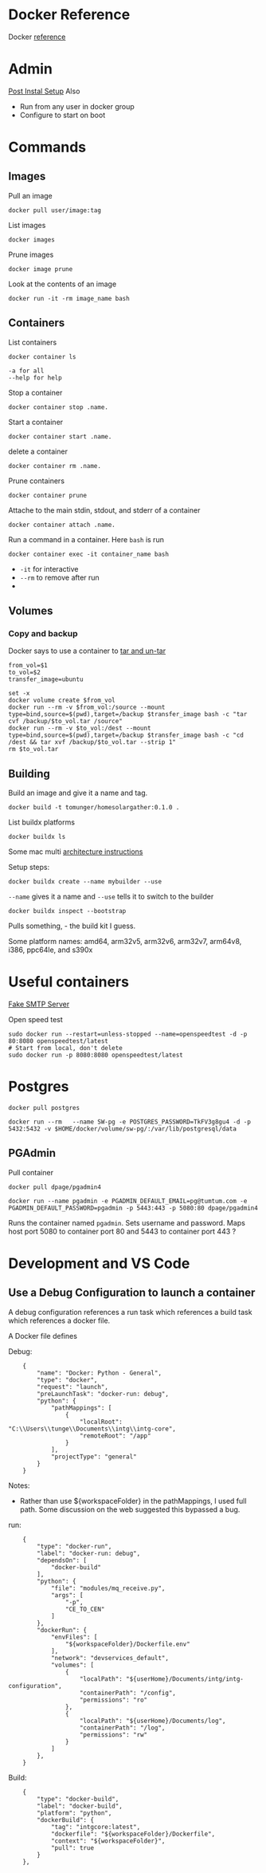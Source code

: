 # Docker Reference

Docker [reference](https://docs.docker.com/reference/)

# Admin

[Post Instal Setup](https://docs.docker.com/engine/install/linux-postinstall/)
Also
 * Run from any user in docker group
 * Configure to start on boot



# Commands

## Images

Pull an image

	docker pull user/image:tag
	

List images

	docker images

Prune images

	docker image prune

Look at the contents of an image

	docker run -it -rm image_name bash



## Containers

List containers

	docker container ls

	-a for all
	--help for help

Stop a container

	docker container stop .name.

Start a container 

	docker container start .name.

delete a container

	docker container rm .name.
	
Prune containers

	docker container prune

Attache to the main stdin, stdout, and stderr of a container

	docker container attach .name.

Run a command in a container.  Here `bash` is run

	docker container exec -it container_name bash 

 * `-it` for interactive
 * `--rm` to remove after run
 * 


## Volumes

### Copy and backup

Docker says to use a container to [tar and un-tar](https://docs.docker.com/storage/volumes/)

	from_vol=$1
	to_vol=$2
	transfer_image=ubuntu

	set -x
	docker volume create $from_vol
	docker run --rm -v $from_vol:/source --mount type=bind,source=$(pwd),target=/backup $transfer_image bash -c "tar cvf /backup/$to_vol.tar /source"
	docker run --rm -v $to_vol:/dest --mount type=bind,source=$(pwd),target=/backup $transfer_image bash -c "cd /dest && tar xvf /backup/$to_vol.tar --strip 1"
	rm $to_vol.tar


## Building

Build an image and give it a name and tag.


	docker build -t tomunger/homesolargather:0.1.0 .


List buildx platforms

	docker buildx ls

Some mac multi [architecture instructions](https://cloudolife.com/2022/03/05/Infrastructure-as-Code-IaC/Container/Docker/Docker-buildx-support-multiple-architectures-images/)

Setup steps:

	docker buildx create --name mybuilder --use

`--name` gives it a name and `--use` tells it to switch to the builder

	docker buildx inspect --bootstrap

Pulls something, - the build kit I guess.

Some platform names:  amd64, arm32v5, arm32v6, arm32v7, arm64v8, i386, ppc64le, and s390x



# Useful containers

[Fake SMTP Server](https://hub.docker.com/r/reachfive/fake-smtp-server)

Open speed test

    sudo docker run --restart=unless-stopped --name=openspeedtest -d -p 80:8080 openspeedtest/latest
    # Start from local, don't delete
    sudo docker run -p 8080:8080 openspeedtest/latest

# Postgres

	docker pull postgres

	docker run --rm   --name SW-pg -e POSTGRES_PASSWORD=TkFV3g8gu4 -d -p 5432:5432 -v $HOME/docker/volume/sw-pg/:/var/lib/postgresql/data

## PGAdmin

Pull container

	docker pull dpage/pgadmin4

	docker run --name pgadmin -e PGADMIN_DEFAULT_EMAIL=pg@tumtum.com -e PGADMIN_DEFAULT_PASSWORD=pgadmin -p 5443:443 -p 5080:80 dpage/pgadmin4

Runs the container named `pgadmin`.  Sets username and password.  Maps host port 5080 to container port 80 and 5443 to container port 443
    ?


# Development and VS Code

## Use a Debug Configuration to launch a container

A debug configuration references a run task which references a build task which references a docker file.

A Docker file defines

Debug:

        {
            "name": "Docker: Python - General",
            "type": "docker",
            "request": "launch",
            "preLaunchTask": "docker-run: debug",
            "python": {
                "pathMappings": [
                    {
                        "localRoot": "C:\\Users\\tunge\\Documents\\intg\\intg-core",
                        "remoteRoot": "/app"
                    }
                ],
                "projectType": "general"
            }
        } 

Notes: 
 * Rather than use ${workspaceFolder} in the pathMappings, I used full path.  Some discussion on the 
web suggested this bypassed a bug.

run:

        {
            "type": "docker-run",
            "label": "docker-run: debug",
            "dependsOn": [
                "docker-build"
            ],
            "python": {
                "file": "modules/mq_receive.py",
                "args": [
                    "-p",
                    "CE_TO_CEN"
                ]
            },
            "dockerRun": {
                "envFiles": [
                    "${workspaceFolder}/Dockerfile.env"
                ],
                "network": "devservices_default",
                "volumes": [
                    {
                        "localPath": "${userHome}/Documents/intg/intg-configuration",
                        "containerPath": "/config",
                        "permissions": "ro"
                    },
                    {
                        "localPath": "${userHome}/Documents/log",
                        "containerPath": "/log",
                        "permissions": "rw"
                    }
                ]
            },
        }


Build:

        {
            "type": "docker-build",
            "label": "docker-build",
            "platform": "python",
            "dockerBuild": {
                "tag": "intgcore:latest",
                "dockerfile": "${workspaceFolder}/Dockerfile",
                "context": "${workspaceFolder}",
                "pull": true
            }
        },